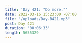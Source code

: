 ```yaml
---
title: 'Day 421: "Do more."'
date: 2022-03-16 15:23:00 -07:00
file: "/uploads/Day-B421.mp3"
post: Day 421
duration: '00:06:33'
length: 5655329
---
```


